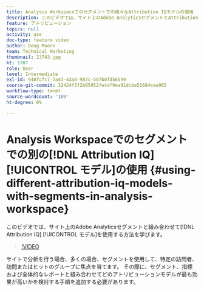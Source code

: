 ```yaml
---
title: Analysis Workspaceでのセグメントでの様々なAttribution IQモデルの使用
description: このビデオでは、サイト上のAdobe AnalyticsセグメントとAttribution IQモデルを組み合わせて使用する方法を学びます。
feature: アトリビューション
topics: null
activity: use
doc-type: feature video
author: Doug Moore
team: Technical Marketing
thumbnail: 23743.jpg
kt: 1707
role: User
level: Intermediate
exl-id: 948fcfc7-7a43-43a0-987c-587b0fd56599
source-git-commit: 32424f3f2b05952fe4df9ea91dcbe51684cee905
workflow-type: tm+mt
source-wordcount: '109'
ht-degree: 0%

---
```


# Analysis Workspaceでのセグメントでの別の[!DNL Attribution IQ] [!UICONTROL モデル]の使用 {#using-different-attribution-iq-models-with-segments-in-analysis-workspace}

このビデオでは、サイト上のAdobe Analyticsセグメントと組み合わせて[!DNL Attribution IQ] [!UICONTROL モデル]を使用する方法を学びます。

>[!VIDEO](https://video.tv.adobe.com/v/23743/?quality=12)

サイトで分析を行う場合、多くの場合、セグメントを使用して、特定の訪問者、訪問またはヒットのグループに焦点を当てます。 その際に、セグメント、指標および全体的なレポートと組み合わせてどのアトリビューションモデルが最も効果が高いかを検討する手順を追加する必要があります。
